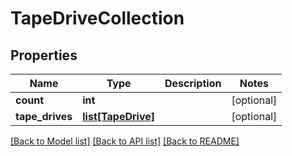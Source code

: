 # TapeDriveCollection

## Properties
Name | Type | Description | Notes
------------ | ------------- | ------------- | -------------
**count** | **int** |  | [optional] 
**tape_drives** | [**list[TapeDrive]**](TapeDrive.md) |  | [optional] 

[[Back to Model list]](../README.md#documentation-for-models) [[Back to API list]](../README.md#documentation-for-api-endpoints) [[Back to README]](../README.md)


